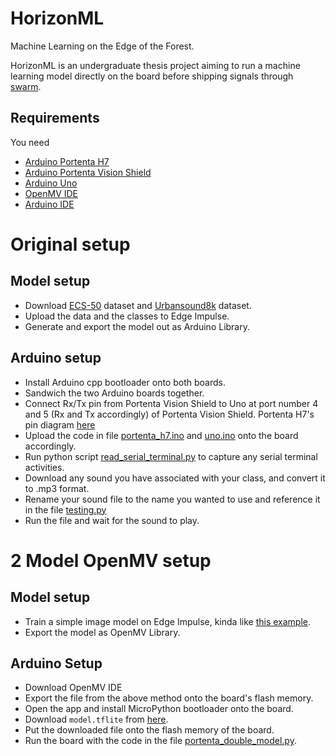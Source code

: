 # HorizonML
Machine Learning on the Edge of the Forest.

HorizonML is an undergraduate thesis project aiming to run a machine learning model directly on the board before shipping signals through [swarm](swarm.space).

## Requirements

You need
- [Arduino Portenta H7](https://store.arduino.cc/products/portenta-h7)
- [Arduino Portenta Vision Shield](https://store.arduino.cc/products/arduino-portenta-vision-shield-ethernet)
- [Arduino Uno](https://store.arduino.cc/arduino-uno-rev3)
- [OpenMV IDE](https://openmv.io/)
- [Arduino IDE](https://www.arduino.cc/en/software)

# Original setup
## Model setup
- Download [ECS-50](https://github.com/karolpiczak/ESC-50) dataset and [Urbansound8k](https://urbansounddataset.weebly.com/urbansound8k.html) dataset.
- Upload the data and the classes to Edge Impulse.
- Generate and export the model out as Arduino Library.

## Arduino setup
- Install Arduino cpp bootloader onto both boards.
- Sandwich the two Arduino boards together.
- Connect Rx/Tx pin from Portenta Vision Shield to Uno at port number 4 and 5 (Rx and Tx accordingly) of Portenta Vision Shield. Portenta H7's pin diagram [here](https://docs.arduino.cc/hardware/portenta-h7)
- Upload the code in file [portenta_h7.ino](./portenta_h7.ino) and [uno.ino](./uno.ino) onto the board accordingly.
- Run python script [read_serial_terminal.py](./read_serial_terminal.py) to capture any serial terminal activities.
- Download any sound you have associated with your class, and convert it to .mp3 format.
- Rename your sound file to the name you wanted to use and reference it in the file [testing.py](./testing.py)
- Run the file and wait for the sound to play.

# 2 Model OpenMV setup
## Model setup
- Train a simple image model on Edge Impulse, kinda like [this example](https://create.arduino.cc/projecthub/mjrobot/mug-or-not-mug-that-is-the-question-d4062a).
- Export the model as OpenMV Library.

## Arduino Setup
- Download OpenMV IDE
- Export the file from the above method onto the board's flash memory.
- Open the app and install MicroPython bootloader onto the board.
- Download `model.tflite` from [here](https://github.com/iabdalkader/microspeech-yesno-model).
- Put the downloaded file onto the flash memory of the board.
- Run the board with the code in the file [portenta_double_model.py](./portenta_double_model.py).
